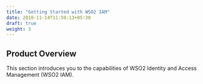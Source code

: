 ```yaml
---
title: "Getting Started with WSO2 IAM"
date: 2018-11-14T11:59:13+05:30
draft: true
weight: 3
---
```


## Product Overview

This section introduces you to the capabilities of WSO2 Identity and Access Management (WSO2 IAM). 


